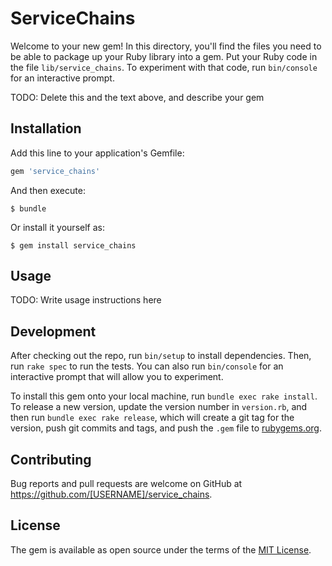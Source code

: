 # ServiceChains

Welcome to your new gem! In this directory, you'll find the files you need to be able to package up your Ruby library into a gem. Put your Ruby code in the file `lib/service_chains`. To experiment with that code, run `bin/console` for an interactive prompt.

TODO: Delete this and the text above, and describe your gem

## Installation

Add this line to your application's Gemfile:

```ruby
gem 'service_chains'
```

And then execute:

    $ bundle

Or install it yourself as:

    $ gem install service_chains

## Usage

TODO: Write usage instructions here

## Development

After checking out the repo, run `bin/setup` to install dependencies. Then, run `rake spec` to run the tests. You can also run `bin/console` for an interactive prompt that will allow you to experiment.

To install this gem onto your local machine, run `bundle exec rake install`. To release a new version, update the version number in `version.rb`, and then run `bundle exec rake release`, which will create a git tag for the version, push git commits and tags, and push the `.gem` file to [rubygems.org](https://rubygems.org).

## Contributing

Bug reports and pull requests are welcome on GitHub at https://github.com/[USERNAME]/service_chains.


## License

The gem is available as open source under the terms of the [MIT License](http://opensource.org/licenses/MIT).

